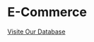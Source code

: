 <!DOCTYPE html>
<html>
<head>
  <h1>E-Commerce</h1>
</head>
<body>


<a href="https://web.engr.oregonstate.edu/~zouy2/CS340/step3/CS340GP_E-Commerce/Step3Draft/">Visite Our Database</a>

</body>
</html>

